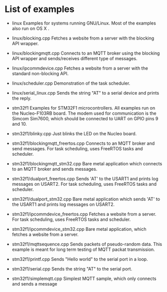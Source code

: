 # List of examples

* linux
Examples for systems running GNU/Linux. Most of the examples also run on OS X .

* linux/blocking.cpp
Fetches a website from a server with the blocking API wrapper.

* linux/blockingmqtt.cpp
Connects to an MQTT broker using the blocking API wrapper
and sends/receives different type of messages.

* linux/ipcommdevice.cpp
Fetches a website from a server with the standard non-blocking API.

* linux/scheduler.cpp
Demonstration of the task scheduler.

* linux/serial_linux.cpp
Sends the string "AT" to a serial device and prints the reply.

* stm32f1
Examples for STM32F1 microcontrollers. All examples run on the
Nucleo-F103RB board. The modem used for communication is the
Simcom Sim7600, which should be connected to UART on
GPIO pins 9 and 10.

* stm32f1/blinky.cpp
Just blinks the LED on the Nucleo board.

* stm32f1/blockingmqtt_freertos.cpp
Connects to an MQTT broker and send messages. For task scheduling,
uses FreeRTOS tasks and scheduler.

* stm32f1/blockingmqtt_stm32.cpp
Bare metal application which connects to an MQTT broker and sends messages.

* stm32f1/dualport_freertos.cpp
Sends 'AT' to the USART1 and prints log messages on USART2. For task scheduling,
uses FreeRTOS tasks and scheduler.

* stm32f1/dualport_stm32.cpp
Bare metal application which sends 'AT' to the USART1 and prints
log messages on USART2.

* stm32f1/ipcommdevice_freertos.cpp
Fetches a website from a server. For task scheduling,
uses FreeRTOS tasks and scheduler.

* stm32f1/ipcommdevice_stm32.cpp
Bare metal application, which fetches a website from a server.

* stm32f1/mqttsequence.cpp
Sends packets of pseudo-random data. This example is meant for
long term testing of MQTT packat transmission.

* stm32f1/printf.cpp
Sends "Hello world" to the serial port in a loop.

* stm32f1/serial.cpp
Sends the string "AT" to the serial port.

* stm32f1/simplemqtt.cpp
Simplest MQTT sample, which only connects and sends a message
